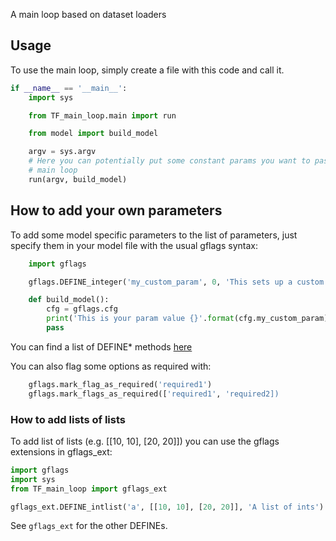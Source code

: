 A main loop based on dataset loaders

## Usage
To use the main loop, simply create a file with this code and call it.

``` python
if __name__ == '__main__':
    import sys

    from TF_main_loop.main import run

    from model import build_model

    argv = sys.argv
    # Here you can potentially put some constant params you want to pass to the
    # main loop
    run(argv, build_model)
```


## How to add your own parameters
To add some model specific parameters to the list of parameters, just specify
them in your model file with the usual gflags syntax:

``` python
    import gflags

    gflags.DEFINE_integer('my_custom_param', 0, 'This sets up a custom param')

    def build_model():
        cfg = gflags.cfg
        print('This is your param value {}'.format(cfg.my_custom_param))
        pass
```

You can find a list of DEFINE* methods 
[here](https://github.com/google/python-gflags/blob/master/gflags/__init__.py)

You can also flag some options as required with:
```python
    gflags.mark_flag_as_required('required1')
    gflags.mark_flags_as_required(['required1', 'required2])
```

### How to add lists of lists
To add list of lists (e.g. [[10, 10], [20, 20]]) you can use the gflags
extensions in gflags_ext:

``` python
import gflags
import sys
from TF_main_loop import gflags_ext

gflags_ext.DEFINE_intlist('a', [[10, 10], [20, 20]], 'A list of ints')
```

See `gflags_ext` for the other DEFINEs.
